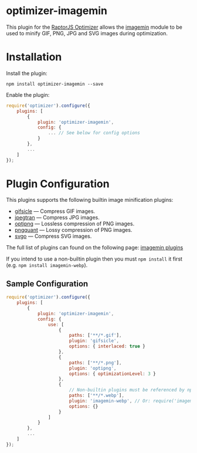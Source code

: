 optimizer-imagemin
==================
This plugin for the [RaptorJS Optimizer](https://github.com/raptorjs/optimizer) allows the [imagemin](https://github.com/imagemin/imagemin) module to be used to minify GIF, PNG, JPG and SVG images during optimization.

# Installation

Install the plugin:

```
npm install optimizer-imagemin --save
```

Enable the plugin:

```javascript
require('optimizer').configure({
    plugins: [
        {
            plugin: 'optimizer-imagemin',
            config: {
                ... // See below for config options
            }
        },
        ...
    ]
});
```

# Plugin Configuration


This plugins supports the following builtin image minification plugins:

* [gifsicle](https://github.com/imagemin/imagemin-gifsicle) — Compress GIF images.
* [jpegtran](https://github.com/imagemin/imagemin-jpegtran) — Compress JPG images.
* [optipng](https://github.com/imagemin/imagemin-optipng) — Lossless compression of PNG images.
* [pngquant](https://github.com/imagemin/imagemin-pngquant) — Lossy compression of PNG images.
* [svgo](https://github.com/imagemin/imagemin-svgo) — Compress SVG images.

The full list of plugins can found on the following page: [imagemin plugins](https://www.npmjs.org/browse/keyword/imageminplugin)

If you intend to use a non-builtin plugin then you must `npm install` it first (e.g. `npm install imagemin-webp`).

## Sample Configuration

```javascript
require('optimizer').configure({
    plugins: [
        {
            plugin: 'optimizer-imagemin',
            config: {
                use: [
                    {
                        paths: ['**/*.gif'],
                        plugin: 'gifsicle',
                        options: { interlaced: true }
                    },
                    {
                        paths: ['**/*.png'],
                        plugin: 'optipng',
                        options: { optimizationLevel: 3 }
                    },
                    {
                        // Non-builtin plugins must be referenced by npm module name:
                        paths: ['**/*.webp'],
                        plugin: 'imagemin-webp', // Or: require('imagemin-webp')
                        options: {}
                    }
                ]
            }
        },
        ...
    ]
});
```